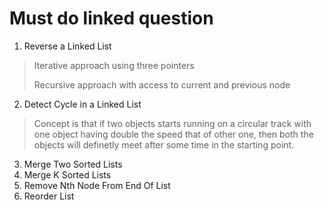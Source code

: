 # Must do linked question

1. Reverse a Linked List
 > Iterative approach using three pointers
 > 
 > Recursive approach with access to current and previous node

2. Detect Cycle in a Linked List
 > Concept is that if two objects starts running on a circular track with one object having double the speed that of other one, then both the objects will definetly meet after some time in the starting point.
 
3. Merge Two Sorted Lists
5. Merge K Sorted Lists
6. Remove Nth Node From End Of List
7. Reorder List

